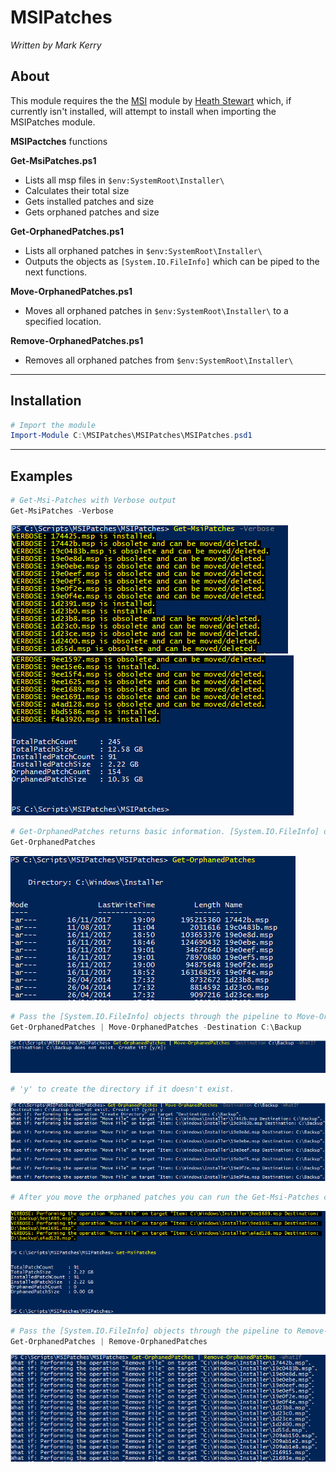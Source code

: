 # MSIPatches
*Written by Mark Kerry*

## About
This module requires the the [MSI](https://github.com/heaths/psmsi) module by [Heath Stewart](https://github.com/heaths) which, if currently isn't installed, will attempt to install when importing the MSIPatches module.

**MSIPactches** functions
	
**Get-MsiPatches.ps1**
* Lists all msp files in `$env:SystemRoot\Installer\`
* Calculates their total size
* Gets installed patches and size
* Gets orphaned patches and size

**Get-OrphanedPatches.ps1**
* Lists all orphaned patches in `$env:SystemRoot\Installer\`
* Outputs the objects as `[System.IO.FileInfo]` which can be piped to the next functions.

**Move-OrphanedPatches.ps1**
* Moves all orphaned patches in `$env:SystemRoot\Installer\` to a specified location.

**Remove-OrphanedPatches.ps1**
* Removes all orphaned patches from `$env:SystemRoot\Installer\`

---

## Installation
``` powershell
# Import the module
Import-Module C:\MSIPatches\MSIPatches\MSIPatches.psd1
```
---

## Examples
``` powershell
# Get-Msi-Patches with Verbose output
Get-MsiPatches -Verbose 
```
![Get-MsiPatches](/Media/Get-MsiPatches_01.png)  
![Get-MsiPatches](/Media/Get-MsiPatches_02.png)  

``` powershell
# Get-OrphanedPatches returns basic information. [System.IO.FileInfo] objects.
Get-OrphanedPatches
```
![Get-OrphanedPatches](/Media/Get-OrphanedPatches_01.png)  

``` powershell
# Pass the [System.IO.FileInfo] objects through the pipeline to Move-OrphanedPatches
Get-OrphanedPatches | Move-OrphanedPatches -Destination C:\Backup
```
![Move-OrphanedPatches](/Media/Move-OrphanedPatches_01.png)
``` powershell
# 'y' to create the directory if it doesn't exist.
```
![Move-OrphanedPatches](/Media/Move-OrphanedPatches_02.png)
``` powershell
# After you move the orphaned patches you can run the Get-Msi-Patches command again and see the results.
```
![Move-OrphanedPatches](/Media/Move-OrphanedPatches_03.png)


``` powershell
# Pass the [System.IO.FileInfo] objects through the pipeline to Remove-OrphanedPatches
Get-OrphanedPatches | Remove-OrphanedPatches
```
![Remove-OrphanedPatches](/Media/Remove-OrphanedPatches_01.png)
